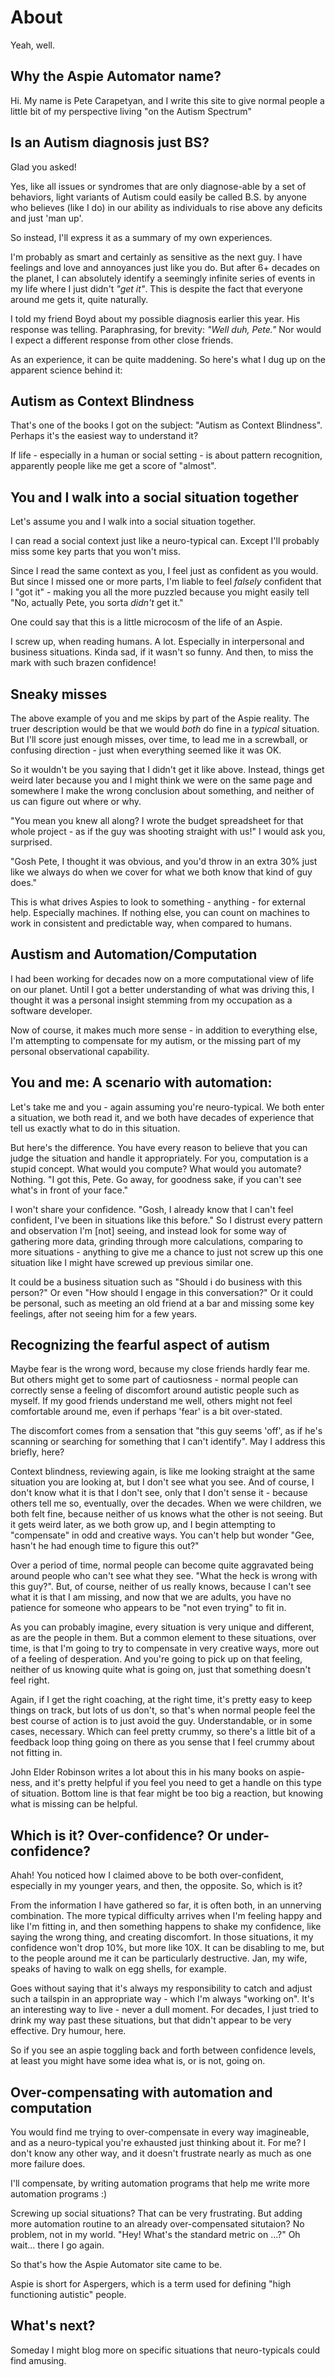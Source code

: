 # About

Yeah, well.

## Why the Aspie Automator name?

Hi. My name is Pete Carapetyan, and I write this site to give normal people a little bit of my perspective living "on the Autism Spectrum"

## Is an Autism diagnosis just BS?

Glad you asked!

Yes, like all issues or syndromes that are only diagnose-able by a set of behaviors, light variants of Autism could easily be called B.S. by anyone who believes (like I do) in our ability as individuals to rise above any deficits and just 'man up'.

So instead, I'll express it as a summary of my own experiences.

I'm probably as smart and certainly as sensitive as the next guy. I have feelings and love and annoyances just like you do. But after 6+ decades on the planet, I can absolutely identify a seemingly infinite series of events in my life where I just didn't _"get it"_. This is despite the fact that everyone around me gets it, quite naturally.

I told my friend Boyd about my possible diagnosis earlier this year. His response was telling. Paraphrasing, for brevity: _"Well duh, Pete."_  Nor would I expect a different response from other close friends.

As an experience, it can be quite maddening. So here's what I dug up on the apparent science behind it:

## Autism as Context Blindness

That's one of the books I got on the subject: "Autism as Context Blindness". Perhaps it's the easiest way to understand it?

If life - especially in a human or social setting - is about pattern recognition, apparently people like me get a score of "almost".

## You and I walk into a social situation together
Let's assume you and I walk into a social situation together.

I can read a social context just like a neuro-typical can. Except I'll probably miss some key parts that you won't miss.

Since I read the same context as you, I feel just as confident as you would. But since I missed one or more parts, I'm liable to feel _falsely_ confident that I "got it" - making you all the more puzzled because you might easily tell "No, actually Pete, you sorta _didn't_ get it."

One could say that this is a little microcosm of the life of an Aspie.

I screw up, when reading humans. A lot. Especially in interpersonal and business situations. Kinda sad, if it wasn't so funny. And then, to miss the mark with such brazen confidence!

## Sneaky misses
The above example of you and me skips by part of the Aspie reality. The truer description would be that we would _both_ do fine in a _typical_ situation. But I'll score just enough misses, over time, to lead me in a screwball, or confusing direction - just when everything seemed like it was OK.

So it wouldn't be you saying that I didn't get it like above. Instead, things get weird later because you and I might think we were on the same page and somewhere I make the wrong conclusion about something, and neither of us can figure out where or why.

"You mean you knew all along? I wrote the budget spreadsheet for that whole project - as if the guy was shooting straight with us!" I would ask you, surprised.

"Gosh Pete, I thought it was obvious, and you'd throw in an extra 30% just like we always do when we cover for what we both know that kind of guy does."

This is what drives Aspies to look to something - anything - for external help. Especially machines. If nothing else, you can count on machines to work in consistent and predictable way, when compared to humans.

## Austism and Automation/Computation

I had been working for decades now on a more computational view of life on our planet. Until I got a better understanding of what was driving this, I thought it was a personal insight stemming from my occupation as a software developer.

Now of course, it makes much more sense - in addition to everything else, I'm attempting to compensate for my autism, or the missing part of my personal observational capability.

## You and me: A scenario with automation:
Let's take me and you - again assuming you're neuro-typical. We both enter a situation, we both read it, and we both have decades of experience that tell us exactly what to do in this situation.

But here's the difference. You have every reason to believe that you can judge the situation and handle it appropriately. For you, computation is a stupid concept. What would you compute? What would you automate? Nothing. "I got this, Pete. Go away, for goodness sake, if you can't see what's in front of your face."

I won't share your confidence. "Gosh, I already know that I can't feel confident, I've been in situations like this before." So I distrust every pattern and observation I'm [not] seeing, and instead look for some way of gathering more data, grinding through more calculations, comparing to more situations - anything to give me a chance to just not screw up this one situation like I might have screwed up previous similar one.

It could be a business situation such as "Should i do business with this person?" Or even "How should I engage in this conversation?" Or it could be personal, such as meeting an old friend at a bar and missing some key feelings, after not seeing him for a few years.

## Recognizing the fearful aspect of autism

Maybe fear is the wrong word, because my close friends hardly fear me. But others might get to some part of cautiosness - normal people can correctly sense a feeling of discomfort around autistic people such as myself. If my good friends understand me well, others might not feel comfortable around me, even if perhaps 'fear' is a bit over-stated.

The discomfort comes from a sensation that "this guy seems 'off', as if he's scanning or searching for something that I can't identify". May I address this briefly, here?

Context blindness, reviewing again, is like me looking straight at the same situation you are looking at, but I don't see what you see. And of course, I don't know what it is that I don't see, only that I don't sense it - because others tell me so, eventually, over the decades. When we were children, we both felt fine, because neither of us knows what the other is not seeing. But it gets weird later, as we both grow up, and I begin attempting to "compensate" in odd and creative ways. You can't help but wonder "Gee, hasn't he had enough time to figure this out?"

Over a period of time, normal people can become quite aggravated being around people who can't see what they see. "What the heck is wrong with this guy?". But, of course, neither of us really knows, because I can't see what it is that I am missing, and now that we are adults, you have no patience for someone who appears to be "not even trying" to fit in.

As you can probably imagine, every situation is very unique and different, as are the people in them. But a common element to these situations, over time, is that I'm going to try to compensate in very creative ways, more out of a feeling of desperation. And you're going to pick up on that feeling, neither of us knowing quite what is going on, just that something doesn't feel right.

Again, if I get the right coaching, at the right time, it's pretty easy to keep things on track, but lots of us don't, so that's when normal people feel the best course of action is to just avoid the guy. Understandable, or in some cases, necessary. Which can feel pretty crummy, so there's a little bit of a feedback loop thing going on there as you sense that I feel crummy about not fitting in.

John Elder Robinson writes a lot about this in his many books on aspie-ness, and it's pretty helpful if you feel you need to get a handle on this type of situation. Bottom line is that fear might be too big a reaction, but knowing what is missing can be helpful.

## Which is it? Over-confidence? Or under-confidence?

Ahah! You noticed how I claimed above to be both over-confident, especially in my younger years, and then, the opposite. So, which is it?

From the information I have gathered so far, it is often both, in an unnerving combination. The more typical difficulty arrives when I'm feeling happy and like I'm fitting in, and then something happens to shake my confidence, like saying the wrong thing, and creating discomfort. In those situations, it my confidence won't drop 10%, but more like 10X. It can be disabling to me, but to the people around me it can be particularly destructive. Jan, my wife, speaks of having to walk on egg shells, for example.

Goes without saying that it's always my responsibility to catch and adjust such a tailspin in an appropriate way - which I'm always "working on". It's an interesting way to live - never a dull moment. For decades, I just tried to drink my way past these situations, but that didn't appear to be very effective. Dry humour, here.

So if you see an aspie toggling back and forth between confidence levels, at least you might have some idea what is, or is not, going on.

## Over-compensating with automation and computation
You would find me trying to over-compensate in every way imagineable, and as a neuro-typical you're exhausted just thinking about it. For me? I don't know any other way, and it doesn't frustrate nearly as much as one more failure does.

I'll compensate, by writing automation programs that help me write more automation programs :)

Screwing up social situations? That can be very frustrating. But adding more automation routine to an already over-compensated situtaion? No problem, not in my world. "Hey! What's the standard metric on ...?" Oh wait... there I go again.

So that's how the Aspie Automator site came to be.

Aspie is short for Aspergers, which is a term used for defining "high functioning autistic" people.

## What's next?

Someday I might blog more on specific situations that neuro-typicals could find amusing.
